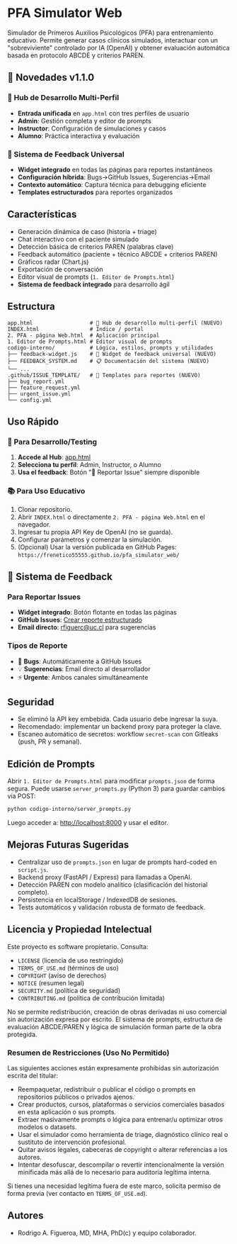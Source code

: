 # PFA Simulator Web

Simulador de Primeros Auxilios Psicológicos (PFA) para entrenamiento educativo. Permite generar casos clínicos simulados, interactuar con un "sobreviviente" controlado por IA (OpenAI) y obtener evaluación automática basada en protocolo ABCDE y criterios PAREN.

## 🚀 Novedades v1.1.0

### 🎯 Hub de Desarrollo Multi-Perfil
- **Entrada unificada** en `app.html` con tres perfiles de usuario
- **Admin**: Gestión completa y editor de prompts
- **Instructor**: Configuración de simulaciones y casos
- **Alumno**: Práctica interactiva y evaluación

### 🐛 Sistema de Feedback Universal
- **Widget integrado** en todas las páginas para reportes instantáneos
- **Configuración híbrida**: Bugs→GitHub Issues, Sugerencias→Email
- **Contexto automático**: Captura técnica para debugging eficiente
- **Templates estructurados** para reportes organizados

## Características

- Generación dinámica de caso (historia + triage)
- Chat interactivo con el paciente simulado
- Detección básica de criterios PAREN (palabras clave)
- Feedback automático (paciente + técnico ABCDE + criterios PAREN)
- Gráficos radar (Chart.js)
- Exportación de conversación
- Editor visual de prompts (`1. Editor de Prompts.html`)
- **Sistema de feedback integrado** para desarrollo ágil

## Estructura

```text
app.html                  # 🌟 Hub de desarrollo multi-perfil (NUEVO)
INDEX.html                # Índice / portal
2. PFA - página Web.html  # Aplicación principal
1. Editor de Prompts.html # Editor visual de prompts
codigo-interno/           # Lógica, estilos, prompts y utilidades
├── feedback-widget.js    # 🐛 Widget de feedback universal (NUEVO)
├── FEEDBACK_SYSTEM.md    # 📋 Documentación del sistema (NUEVO)
└── ...
.github/ISSUE_TEMPLATE/   # 📝 Templates para reportes (NUEVO)
├── bug_report.yml
├── feature_request.yml
├── urgent_issue.yml
└── config.yml
```

## Uso Rápido

### 🎯 Para Desarrollo/Testing
1. **Accede al Hub**: [app.html](https://frenetico55555.github.io/pfa_simulator_web/app.html)
2. **Selecciona tu perfil**: Admin, Instructor, o Alumno
3. **Usa el feedback**: Botón "🐛 Reportar Issue" siempre disponible

### 📚 Para Uso Educativo
1. Clonar repositorio.
2. Abrir `INDEX.html` o directamente `2. PFA - página Web.html` en el navegador.
3. Ingresar tu propia API Key de OpenAI (no se guarda).
4. Configurar parámetros y comenzar la simulación.
5. (Opcional) Usar la versión publicada en GitHub Pages: `https://frenetico55555.github.io/pfa_simulator_web/`

## 🐛 Sistema de Feedback

### Para Reportar Issues
- **Widget integrado**: Botón flotante en todas las páginas
- **GitHub Issues**: [Crear reporte estructurado](https://github.com/frenetico55555/pfa_simulator_web/issues/new/choose)
- **Email directo**: rfiguerc@uc.cl para sugerencias

### Tipos de Reporte
- 🐛 **Bugs**: Automáticamente a GitHub Issues
- 💡 **Sugerencias**: Email directo al desarrollador
- ⚡ **Urgente**: Ambos canales simultáneamente

## Seguridad

- Se eliminó la API key embebida. Cada usuario debe ingresar la suya.
- Recomendado: implementar un backend proxy para proteger la clave.
- Escaneo automático de secretos: workflow `secret-scan` con Gitleaks (push, PR y semanal).

## Edición de Prompts

Abrir `1. Editor de Prompts.html` para modificar `prompts.json` de forma segura. Puede usarse `server_prompts.py` (Python 3) para guardar cambios vía POST:

```bash
python codigo-interno/server_prompts.py
```

Luego acceder a: <http://localhost:8000> y usar el editor.

## Mejoras Futuras Sugeridas

- Centralizar uso de `prompts.json` en lugar de prompts hard-coded en `script.js`.
- Backend proxy (FastAPI / Express) para llamadas a OpenAI.
- Detección PAREN con modelo analítico (clasificación del historial completo).
- Persistencia en localStorage / IndexedDB de sesiones.
- Tests automáticos y validación robusta de formato de feedback.

## Licencia y Propiedad Intelectual

Este proyecto es software propietario. Consulta:

- `LICENSE` (licencia de uso restringido)
- `TERMS_OF_USE.md` (términos de uso)
- `COPYRIGHT` (aviso de derechos)
- `NOTICE` (resumen legal)
- `SECURITY.md` (política de seguridad)
- `CONTRIBUTING.md` (política de contribución limitada)

No se permite redistribución, creación de obras derivadas ni uso comercial sin autorización expresa por escrito. El sistema de prompts, estructura de evaluación ABCDE/PAREN y lógica de simulación forman parte de la obra protegida.

### Resumen de Restricciones (Uso No Permitido)

Las siguientes acciones están expresamente prohibidas sin autorización escrita del titular:

- Reempaquetar, redistribuir o publicar el código o prompts en repositorios públicos o privados ajenos.
- Crear productos, cursos, plataformas o servicios comerciales basados en esta aplicación o sus prompts.
- Extraer masivamente prompts o lógica para entrenar/u optimizar otros modelos o datasets.
- Usar el simulador como herramienta de triage, diagnóstico clínico real o sustituto de intervención profesional.
- Quitar avisos legales, cabeceras de copyright o alterar referencias a los autores.
- Intentar desofuscar, descompilar o revertir intencionalmente la versión minificada más allá de lo necesario para auditoría legítima interna.

Si tienes una necesidad legítima fuera de este marco, solicita permiso de forma previa (ver contacto en `TERMS_OF_USE.md`).

## Autores

- Rodrigo A. Figueroa, MD, MHA, PhD(c) y equipo colaborador.
